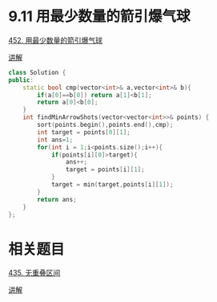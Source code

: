 # 9.11 用最少数量的箭引爆气球

[452. 用最少数量的箭引爆气球](https://leetcode.cn/problems/minimum-number-of-arrows-to-burst-balloons/)

[讲解](https://programmercarl.com/0452.%E7%94%A8%E6%9C%80%E5%B0%91%E6%95%B0%E9%87%8F%E7%9A%84%E7%AE%AD%E5%BC%95%E7%88%86%E6%B0%94%E7%90%83.html#%E7%AE%97%E6%B3%95%E5%85%AC%E5%BC%80%E8%AF%BE)

```cpp
class Solution {
public:
    static bool cmp(vector<int>& a,vector<int>& b){
        if(a[0]==b[0]) return a[1]<b[1];
        return a[0]<b[0];
    }
    int findMinArrowShots(vector<vector<int>>& points) {
        sort(points.begin(),points.end(),cmp);
        int target = points[0][1];
        int ans=1;
        for(int i = 1;i<points.size();i++){
            if(points[i][0]>target){
                ans++;
                target = points[i][1];
            }
            target = min(target,points[i][1]);
        }
        return ans;
    }
};
```

# 相关题目

[435. 无重叠区间](https://leetcode.cn/problems/non-overlapping-intervals/)

[讲解](https://programmercarl.com/0435.%E6%97%A0%E9%87%8D%E5%8F%A0%E5%8C%BA%E9%97%B4.html#%E7%AE%97%E6%B3%95%E5%85%AC%E5%BC%80%E8%AF%BE)

